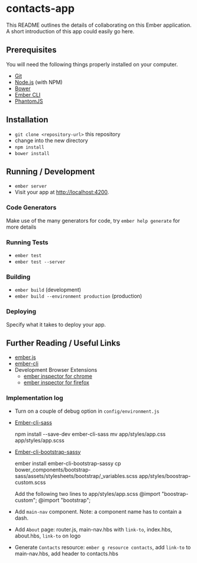 # contacts-app

This README outlines the details of collaborating on this Ember application.
A short introduction of this app could easily go here.

## Prerequisites

You will need the following things properly installed on your computer.

* [Git](http://git-scm.com/)
* [Node.js](http://nodejs.org/) (with NPM)
* [Bower](http://bower.io/)
* [Ember CLI](http://www.ember-cli.com/)
* [PhantomJS](http://phantomjs.org/)

## Installation

* `git clone <repository-url>` this repository
* change into the new directory
* `npm install`
* `bower install`

## Running / Development

* `ember server`
* Visit your app at [http://localhost:4200](http://localhost:4200).

### Code Generators

Make use of the many generators for code, try `ember help generate` for more details

### Running Tests

* `ember test`
* `ember test --server`

### Building

* `ember build` (development)
* `ember build --environment production` (production)

### Deploying

Specify what it takes to deploy your app.

## Further Reading / Useful Links

* [ember.js](http://emberjs.com/)
* [ember-cli](http://www.ember-cli.com/)
* Development Browser Extensions
  * [ember inspector for chrome](https://chrome.google.com/webstore/detail/ember-inspector/bmdblncegkenkacieihfhpjfppoconhi)
  * [ember inspector for firefox](https://addons.mozilla.org/en-US/firefox/addon/ember-inspector/)

### Implementation log

* Turn on a couple of debug option in `config/environment.js`

* [Ember-cli-sass](https://github.com/aexmachina/ember-cli-sass)
  
  
    npm install --save-dev ember-cli-sass
    mv app/styles/app.css app/styles/app.scss

* [Ember-cli-bootstrap-sassy]()


    ember install ember-cli-bootstrap-sassy
    cp bower_components/bootstrap-sass/assets/stylesheets/bootstrap/_variables.scss app/styles/boostrap-custom.scss
    
    Add the following two lines to app/styles/app.scss
    @import "boostrap-custom";
    @import "bootstrap";

* Add `main-nav` component. Note: a component name has to contain a dash.

* Add `About` page: router.js, main-nav.hbs with `link-to`, index.hbs, about.hbs, `link-to` on logo

* Generate `Contacts` resource: `ember g resource contacts`, add `link-to` to main-nav.hbs, add header to contacts.hbs
